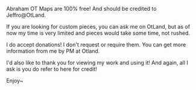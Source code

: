 Abraham OT Maps are 100% free! And should be credited to Jeffro@OtLand.

If you are looking for custom pieces, you can ask me on OtLand, but as of now my time is very limited and pieces would take some time, not rushed.

I do accept donations! I don't request or require them. You can get more information from me by PM at Otland.

I'd also like to thank you for viewing my work and using it! And again, all I ask is you do refer to here for credit!

Enjoy~
